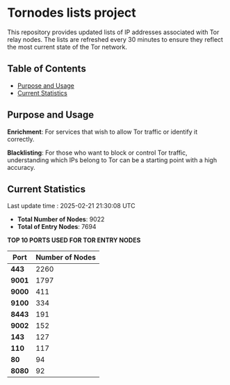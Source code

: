# Tornodes lists project

This repository provides updated lists of IP addresses associated with Tor relay nodes. The lists are refreshed every 30 minutes to ensure they reflect the most current state of the Tor network.

## Table of Contents

- [Purpose and Usage](#purpose-and-usage)
- [Current Statistics](#current-statistics)


## Purpose and Usage

**Enrichment**: For services that wish to allow Tor traffic or identify it correctly.

**Blacklisting**: For those who want to block or control Tor traffic, understanding which IPs belong to Tor can be a starting point with a high accuracy.

## Current Statistics

Last update time : 2025-02-21 21:30:08 UTC

- **Total Number of Nodes**: 9022
- **Total of Entry Nodes**: 7694

**TOP 10 PORTS USED FOR TOR ENTRY NODES**

| **Port** | **Number of Nodes** |
|------|-----------------|
| **443**   | 2260  |
| **9001**   | 1797  |
| **9000**   | 411  |
| **9100**   | 334  |
| **8443**   | 191  |
| **9002**   | 152  |
| **143**   | 127  |
| **110**   | 117  |
| **80**   | 94  |
| **8080**   | 92  |

